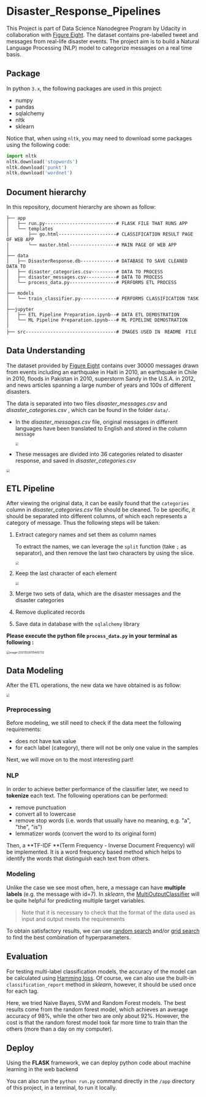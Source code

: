 # Disaster_Response_Pipelines
This Project is part of Data Science Nanodegree Program by Udacity in collaboration with [Figure Eight](https://appen.com/). The dataset contains pre-labelled tweet and messages from real-life disaster events. The project aim is to build a Natural Language Processing (NLP) model to categorize messages on a real time basis.





## Package

In python `3.x`, the following packages are used in this project:

- numpy
- pandas
- sqlalchemy
- nltk
- sklearn

Notice that, when using `nltk`, you may need to download some packages using the following code:

```python
import nltk
nltk.download('stopwords')
nltk.download('punkt')
nltk.download('wordnet')
```





## Document hierarchy

In this repository, document hierarchy are shown as follow:

```
├── app
│   ├── run.py--------------------------# FLASK FILE THAT RUNS APP
│   └── templates
│       ├── go.html---------------------# CLASSIFICATION RESULT PAGE OF WEB APP
│       └── master.html-----------------# MAIN PAGE OF WEB APP
│
├── data
│   ├── DisasterResponse.db-------------# DATABASE TO SAVE CLEANED DATA TO
│   ├── disaster_categories.csv---------# DATA TO PROCESS
│   ├── disaster_messages.csv-----------# DATA TO PROCESS
│   └── process_data.py-----------------# PERFORMS ETL PROCESS
│
├── models
│   └── train_classifier.py-------------# PERFORMS CLASSIFICATION TASK
│
├──jupyter
│   ├── ETL Pipeline Preparation.ipynb--# DATA ETL DEMOSTRATION
│   └── ML Pipeline Preparation.ipynb---# ML PIPELINE DEMOSTRATION
│
├── src---------------------------------# IMAGES USED IN　README　FILE

```

 



## Data Understanding

The dataset provided by [Figure Eight](https://www.figure-eight.com/) contains over 30000 messages drawn from events including an earthquake in Haiti in 2010, an earthquake in Chile in 2010, floods in Pakistan in 2010, superstorm Sandy in the U.S.A. in 2012, and news articles spanning a large number of years and 100s of different disasters.

The data is separated into two files *disaster_messages.csv* and *disaster_categories.csv* , which can be found in the folder `data/`.

- In the *disaster_messages.csv*  file, original messages in different languages have been translated to English and stored in the column `message`

  <img src=".\src\data_messages_origin.png" style="zoom:48%;" />

- These messages are divided into 36 categories related to disaster response, and saved in *disaster_categories.csv*

<img src=".\src\data_category_origin.png" style="zoom:55%;" />





## ETL Pipeline

After viewing the original data, it can be easily found that the  `categories` column in *disaster_categories.csv* file should be cleaned. To be specific, it should  be separated into different columns, of which each represents a category of message. Thus the following steps will be taken:

1. Extract category names and set them as column names

   To extract the names, we can leverage the `split` function (take `;` as separator), and then remove the last two characters by using the slice.

   <img src=".\src\data_step1.png" style="zoom:50%;" />

2. Keep the last character of each element 

   <img src=".\src\data_step2.png" style="zoom:50%;" />

3. Merge two sets of data, which are the disaster messages and the disaster categories

4. Remove duplicated records

5. Save data in database with the `sqlalchemy` library



**Please execute the python file `process_data.py` in your terminal as following :**

<img src="C:\Users\meiji\AppData\Roaming\Typora\typora-user-images\image-20211024115440732.png" alt="image-20211024115440732" style="zoom:50%;" />





## Data Modeling

After the ETL operations, the new data we have obtained is as follow:

<img src=".\src\data_new.png" style="zoom:50%;" />



### Preprocessing

Before modeling, we still need to check if the data meet the following requirements:

- does not have `NaN` value
- for each label (category), there will not be only one value in the samples

Next, we will move on to the most interesting part!



### NLP

In order to achieve better performance of the classifier later, we need to **tokenize** each text. The following operations can be performed:

- remove punctuation
- convert all to lowercase
- remove stop words (i.e. words that usually have no meaning, e.g. "a", "the", "is")
- lemmatizer words (convert the word to its original form)

Then, a **TF-IDF **(Term Frequency - Inverse Document Frequency) will be implemented. It is a word frequency based method which helps to identify the words that distinguish each text from others.



### Modeling

Unlike the case we see most often, here, a message can have **multiple labels** (e.g. the message with id=7). In *sklearn*, the [MultiOutputClassifier](http://scikit-learn.org/stable/modules/generated/sklearn.multioutput.MultiOutputClassifier.html) will be quite helpful for predicting multiple target variables. 

> Note that it is necessary to check that the format of the data used as input and output meets the requirements



To obtain satisfactory results, we can use <u>random search</u> and/or <u>grid search</u> to find the best combination of hyperparameters.





## Evaluation

For testing multi-label classification models, the accuracy of the model can be calculated using <u>Hamming loss</u>. Of course, we can also use the built-in  `classification_report` method in *sklearn*,  however, it should be used once for each tag.

Here, we tried Naive Bayes, SVM and Random Forest models. The best results come from the random forest model, which achieves an average accuracy of 98%, while the other two are only about 92%. However, the cost is that the random forest model took far more time to train than the others (more than a day on my computer).





## Deploy

Using the **FLASK** framework, we can deploy python code about machine learning in the web backend



You can also run the `python run.py` command directly in the `/app` directory of this project, in a terminal, to run it locally.
